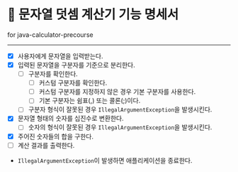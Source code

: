 # 🔢 문자열 덧셈 계산기 기능 명세서
for java-calculator-precourse

---

- [X] 사용자에게 문자열을 입력받는다.
- [X] 입력된 문자열을 구분자를 기준으로 분리한다.
  - [ ] 구분자를 확인한다.
     - [ ] 커스텀 구분자를 확인한다.
     - [ ] 커스텀 구분자를 지정하지 않은 경우 기본 구분자를 사용한다.
     - [ ] 기본 구분자는 쉼표(,) 또는 콜론(;)이다.
  - [ ] 구분자 형식이 잘못된 경우 `IllegalArgumentException`을 발생시킨다.
- [X] 문자열 형태의 숫자를 십진수로 변환한다.
  - [ ] 숫자의 형식이 잘못된 경우 `IllegalArgumentException`을 발생시킨다.
- [X] 주어진 숫자들의 합을 구한다.
- [ ] 계산 결과를 출력한다.
- `IllegalArgumentException`이 발생하면 애플리케이션을 종료한다.